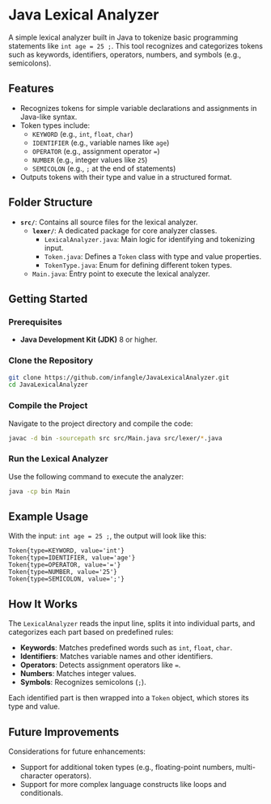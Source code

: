 # Java Lexical Analyzer

A simple lexical analyzer built in Java to tokenize basic programming statements like `int age = 25 ;`. This tool recognizes and categorizes tokens such as keywords, identifiers, operators, numbers, and symbols (e.g., semicolons).

## Features

- Recognizes tokens for simple variable declarations and assignments in Java-like syntax.
- Token types include:
  - `KEYWORD` (e.g., `int`, `float`, `char`)
  - `IDENTIFIER` (e.g., variable names like `age`)
  - `OPERATOR` (e.g., assignment operator `=`)
  - `NUMBER` (e.g., integer values like `25`)
  - `SEMICOLON` (e.g., `;` at the end of statements)
- Outputs tokens with their type and value in a structured format.

## Folder Structure

- **`src/`**: Contains all source files for the lexical analyzer.
  - **`lexer/`**: A dedicated package for core analyzer classes.
    - `LexicalAnalyzer.java`: Main logic for identifying and tokenizing input.
    - `Token.java`: Defines a `Token` class with type and value properties.
    - `TokenType.java`: Enum for defining different token types.
  - `Main.java`: Entry point to execute the lexical analyzer.

## Getting Started

### Prerequisites

- **Java Development Kit (JDK)** 8 or higher.

### Clone the Repository

```bash
git clone https://github.com/infangle/JavaLexicalAnalyzer.git
cd JavaLexicalAnalyzer
```

### Compile the Project

Navigate to the project directory and compile the code:

```bash
javac -d bin -sourcepath src src/Main.java src/lexer/*.java
```

### Run the Lexical Analyzer

Use the following command to execute the analyzer:

```bash
java -cp bin Main
```

## Example Usage

With the input: `int age = 25 ;`, the output will look like this:

```plaintext
Token{type=KEYWORD, value='int'}
Token{type=IDENTIFIER, value='age'}
Token{type=OPERATOR, value='='}
Token{type=NUMBER, value='25'}
Token{type=SEMICOLON, value=';'}
```

## How It Works

The `LexicalAnalyzer` reads the input line, splits it into individual parts, and categorizes each part based on predefined rules:
- **Keywords**: Matches predefined words such as `int`, `float`, `char`.
- **Identifiers**: Matches variable names and other identifiers.
- **Operators**: Detects assignment operators like `=`.
- **Numbers**: Matches integer values.
- **Symbols**: Recognizes semicolons (`;`).

Each identified part is then wrapped into a `Token` object, which stores its type and value.

## Future Improvements

Considerations for future enhancements:
- Support for additional token types (e.g., floating-point numbers, multi-character operators).
- Support for more complex language constructs like loops and conditionals.
